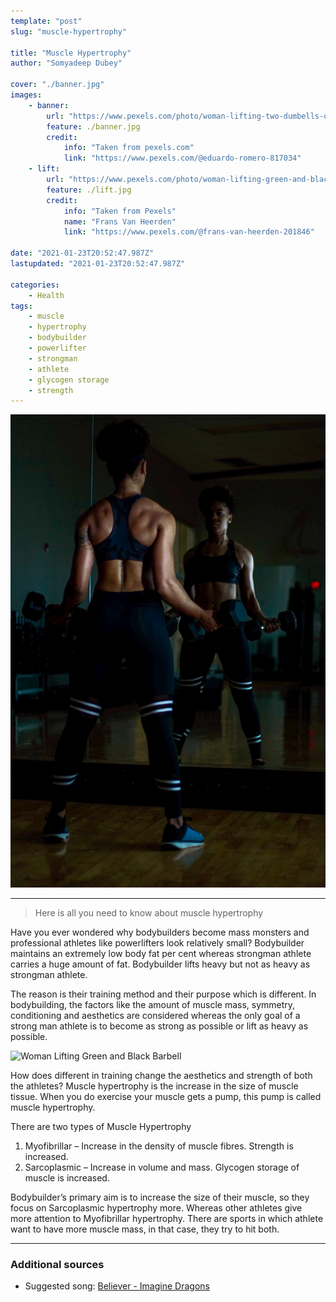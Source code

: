 ```yaml
---
template: "post"
slug: "muscle-hypertrophy"

title: "Muscle Hypertrophy"
author: "Somyadeep Dubey"

cover: "./banner.jpg"
images:
    - banner:
        url: "https://www.pexels.com/photo/woman-lifting-two-dumbells-on-both-hands-in-front-of-mirror-1886487/"
        feature: ./banner.jpg
        credit:
            info: "Taken from pexels.com"
            link: "https://www.pexels.com/@eduardo-romero-817034"
    - lift:
        url: "https://www.pexels.com/photo/woman-lifting-green-and-black-barbell-1566404/"
        feature: ./lift.jpg
        credit:
            info: "Taken from Pexels"
            name: "Frans Van Heerden"
            link: "https://www.pexels.com/@frans-van-heerden-201846"

date: "2021-01-23T20:52:47.987Z"
lastupdated: "2021-01-23T20:52:47.987Z"

categories: 
    - Health
tags:
    - muscle
    - hypertrophy
    - bodybuilder
    - powerlifter
    - strongman
    - athlete
    - glycogen storage
    - strength
---
```


![Woman Lifting Two Dumbells on Both Hands in Front of Mirror](./banner.jpg)

---

> Here is all you need to know about muscle hypertrophy

Have you ever wondered why bodybuilders become mass monsters and professional athletes like powerlifters look relatively small? Bodybuilder maintains an extremely low body fat per cent whereas strongman athlete carries a huge amount of fat. Bodybuilder lifts heavy but not as heavy as strongman athlete.

The reason is their training method and their purpose which is different. In bodybuilding, the factors like the amount of muscle mass, symmetry, conditioning and aesthetics are considered whereas the only goal of a strong man athlete is to become as strong as possible or lift as heavy as possible.

![Woman Lifting Green and Black Barbell](./lift.jpg)

How does different in training change the aesthetics and strength of both the athletes?
Muscle hypertrophy is the increase in the size of muscle tissue. When you do exercise your muscle gets a pump, this pump is called muscle hypertrophy.

There are two types of Muscle Hypertrophy
1. Myofibrillar – Increase in the density of muscle fibres. Strength is increased. 
2. Sarcoplasmic – Increase in volume and mass. Glycogen storage of muscle is increased.

Bodybuilder’s primary aim is to increase the size of their muscle, so they focus on Sarcoplasmic hypertrophy more. Whereas other athletes give more attention to Myofibrillar hypertrophy. There are sports in which athlete want to have more muscle mass, in that case, they try to hit both.

---
### Additional sources

- Suggested song: [Believer - Imagine Dragons](https://youtu.be/7wtfhZwyrcc)